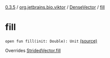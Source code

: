 [0.3.5](../../index.md) / [org.jetbrains.bio.viktor](../index.md) / [DenseVector](index.md) / [fill](.)

# fill

`open fun fill(init: Double): Unit` [(source)](https://github.com/JetBrains-Research/viktor/blob/0.3.5/src/main/kotlin/org/jetbrains/bio/viktor/DenseVector.kt#L13)

Overrides [StridedVector.fill](../-strided-vector/fill.md)

